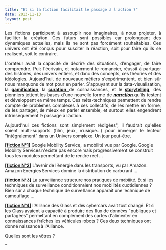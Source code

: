 ```yaml
---
title: "Et si la fiction facilitait le passage à l'action ?"
date: 2013-11-13
layout: post
---
```


<p style="text-align: justify">Les fictions participent à assouplir nos imaginaires, à nous projeter, à faciliter la création. Ces futurs sont possibles car prolongeant des dynamiques actuelles, mais ils ne sont pas forcément souhaitables. Ces univers ont été conçus pour susciter la réaction, soit pour faire qu'ils se réalisent, soit le contraire. </p> <p style="text-align: justify">L'orateur avait la capacité de décrire des situations, d'engager, de faire comprendre. Puis l'écrivain, et notamment le romancier, réussit à partager des histoires, des univers entiers, et donc des concepts, des théories et des idéologies. Aujourd'hui, de nouveaux métiers s'expérimentent, et bien sûr nous manquons de mot pour en parler. S'appuyant sur la data-visualisation, la <strong><a href="http://www.duperrin.com/english/2012/12/11/when-gamification-creates-addiction-and-not-engagement/">gamification</a></strong>, la <a href="http://fr.wikipedia.org/wiki/Curation_de_contenu" target="_blank"><strong>curation</strong> </a>de connaissances, et le <strong><a href="http://designingliteracy.com/literacyoftheimagination/" target="_blank">storytelling</a></strong>, des pionniers jettent les bases d'une nouvelle forme de <strong><em><a href="http://edgeperspectives.typepad.com/edge_perspectives/2011/05/the-pull-of-narrative-in-search-of-persistent-context.html" target="_blank">narration </a></em></strong>qu'ils testent et développent en même temps. Ces méta-techniques permettent de rendre compte de problèmes complexes à des collectifs, de les mettre en forme, de les partager, de mieux en parler ensemble, et surtout, elles engendrent intrinsèquement le passage à l’action.</p> <p style="text-align: justify">Aujourd'hui ces fictions sont simplement rédigées", il faudrait qu'elles soient multi-supports (film, jeux, musique...) pour immerger le lecteur "intégralement" dans un Univers complexe. Un jour peut-être.</p> <p style=""text-align: justify""><a href=""http://bit.ly/jJHu06%20"" target=""_blank""><strong>[fiction N°1]</strong></a> Google Mobility Service, la mobilité vue par Google. Google Mobility Services n'existe pas encore mais progressivement se construit tous les modules permettant de le rendre réel ...</p> <p style=""text-align: justify""><a href=""http://bit.ly/o2hOIq"" target=""_blank""><strong>[fiction N°2]</strong></a> L’avenir de l’énergie dans les transports, vu par Amazon. Amazon Energies Services domine la distribution de carburant ... <a href=""http://t.co/2IBmt6pQ5B"" rel=""nofollow"" target=""_blank"" title=""http://bit.ly/o2hOIq""><br /></a></p> <p style=""text-align: justify""><a href=""http://bit.ly/11el4SK%20"" target=""_blank""><strong>[fiction N°3]</strong></a> La surveillance structure nos pratiques de mobilité. Et si les techniques de surveillance conditionnaient nos mobilités quotidiennes ? Bien sûr à chaque technique de surveillance apparaît une technique de camouflage ... </p> <p style=""text-align: justify""><a href=""http://bit.ly/11Kn7xT%20"" target=""_blank""><strong>[fiction N°4]</strong></a> l'Alliance des Glass et des cybercars avait tout changé. Et si les Glass avaient la capacité à produire des flux de données "publiques et partagées" permettant en complément des cartes d'alimenter en connaissances fraîches les véhicules robots ? Ces deux techniques ont donné naissance à l'Alliance.</p> <p>Quelles sont les vôtres ?</p>"